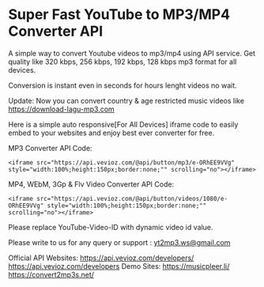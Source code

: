 # Super Fast YouTube to MP3/MP4 Converter API

A simple way to convert Youtube videos to mp3/mp4 using API service. Get quality like 320 kbps, 256 kbps, 192 kbps, 128 kbps mp3 format for all devices.

Conversion is instant even in seconds for hours lenght videos no wait.

Update: Now you can convert country & age restricted music videos like https://download-lagu-mp3.com

Here is a simple auto responsive[For All Devices] iframe code to easily embed to your websites and enjoy best ever converter for free.

MP3 Converter API Code:

```<iframe src="https://api.vevioz.com/@api/button/mp3/e-ORhEE9VVg" style="width:100%;height:150px;border:none;"" scrolling="no"></iframe>```

MP4, WEbM, 3Gp & Flv Video Converter API Code:

```<iframe src="https://api.vevioz.com/@api/button/videos/1080/e-ORhEE9VVg" style="width:100%;height:150px;border:none;"" scrolling="no"></iframe>```

Please replace YouTube-Video-ID with dynamic video id value.

Please write to us for any query or support : yt2mp3.ws@gmail.com

Official API Websites: 
https://api.vevioz.com/developers/
https://api.vevioz.com/developers
Demo Sites: https://musicpleer.li/ https://convert2mp3s.net/ 

